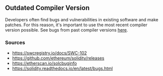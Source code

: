 ## Outdated Compiler Version

Developers often find bugs and vulnerabilities in existing software and make patches. For this reason, it's important to use the most recent compiler version possible. See bugs from past compiler versions [here](https://solidity.readthedocs.io/en/latest/bugs.html).

### Sources

- https://swcregistry.io/docs/SWC-102
- https://github.com/ethereum/solidity/releases
- https://etherscan.io/solcbuginfo
- https://solidity.readthedocs.io/en/latest/bugs.html